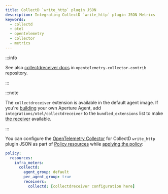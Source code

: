 ```yaml
---
title: CollectD `write_http` plugin JSON
description: Integrating CollectD `write_http` plugin JSON Metrics
keywords:
  - collectd
  - otel
  - opentelemetry
  - collector
  - metrics
---
```


:::info

See also [collectdreceiver docs][receiver] in `opentelemetry-collector-contrib`
repository.

:::

:::note

The `collectdreceiver` extension is available in the default agent image. If
you're [building][build] your own Aperture Agent, add
`integrations/otel/collectdreceiver` to the `bundled_extensions` list to make
[the receiver][receiver] available.

:::

You can configure the [OpenTelemetry Collector][opentelemetry-collector] for
CollectD `write_http` plugin JSON as part of [Policy
resources][policy-resources] while [applying the policy][applying-policy]:

```yaml
policy:
  resources:
    infra_meters:
      collectd:
        agent_group: default
        per_agent_group: true
        receivers:
          collectd: [collectdreceiver configuration here]
```

[build]: /reference/aperturectl/build/agent/agent.md
[receiver]:
  https://github.com/open-telemetry/opentelemetry-collector-contrib/tree/main/receiver/collectdreceiver
[opentelemetry-collector]: /reference/configuration/spec.md#telemetry-collector
[applying-policy]: /use-cases/use-cases.md
[policy-resources]: /reference/configuration/spec.md#resources
